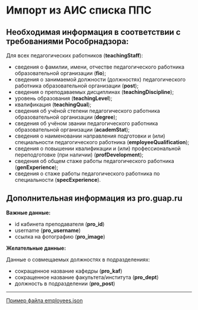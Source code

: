 # Импорт из АИС списка ППС

## Необходимая информация в соответствии с требованиями Рособрнадзора:

Для всех педагогических работников (__teachingStaff__):
- сведения о фамилии, имени, отчестве педагогического работника образовательной организации (__fio__);
- сведения о занимаемой должности (должностях) педагогического работника образовательной организации (__post__);
- сведения о преподаваемых дисциплинах (__teachingDiscipline__);
- уровень образования (__teachingLevel__);
- квалификация (__teachingQual__);
- сведения об учёной степени педагогического работника образовательной организации (__degree__);
- сведения об учёном звании педагогического работника образовательной организации (__academStat__);
- сведения о наименовании направления подготовки и (или) специальности педагогического работника (__employeeQualification__);
- сведения о повышении квалификации и (или) профессиональной переподготовке (при наличии) (__profDevelopment__);
- сведения об общем стаже работы педагогического работника (__genExperience__);
- сведения о стаже работы педагогического работника по специальности (__specExperience__).

## Дополнительная информация из pro.guap.ru

__Важные данные:__
- id кабинета преподавателя (__pro_id__)
- username (__pro_username__)
- ссылка на фотографию (__pro_image__)

__Желательные данные:__

Данные о совмещаемых должностях в подразделениях:
- сокращенное название кафедры (__pro_kaf__)
- сокращенное название факультета/института (__pro_dept__)
- должность в подразделении (__pro_post__)

---
[Пример файла employees.json](employees.json)
